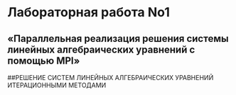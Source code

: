 # Лабораторная работа No1
## «Параллельная реализация решения системы линейных алгебраических уравнений с помощью MPI»
##РЕШЕНИЕ СИСТЕМ ЛИНЕЙНЫХ АЛГЕБРАИЧЕСКИХ УРАВНЕНИЙ ИТЕРАЦИОННЫМИ МЕТОДАМИ
